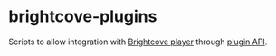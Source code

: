 # brightcove-plugins
Scripts to allow integration with [Brightcove player](https://studio.brightcove.com/products/videocloud/players/players/l6USwnzxO) through [plugin API](https://player.support.brightcove.com/plugins/brightcove-player-plugins.html).
